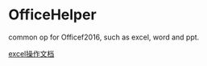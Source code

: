# OfficeHelper
common op for Officef2016, such as excel, word and ppt.


[excel操作文档](Excel/excel操作指南.md)
